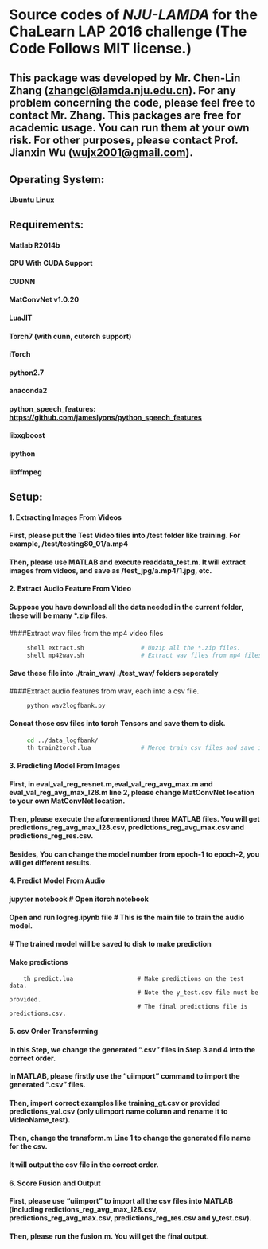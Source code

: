# Source codes of _NJU-LAMDA_ for the ChaLearn LAP 2016 challenge (The Code Follows MIT license.)

## This package was developed by Mr. Chen-Lin Zhang (zhangcl@lamda.nju.edu.cn). For any problem concerning the code, please feel free to contact Mr. Zhang. This packages are free for academic usage. You can run them at your own risk. For other purposes, please contact Prof. Jianxin Wu (wujx2001@gmail.com).


## Operating System:
####  Ubuntu Linux
## Requirements:
####  Matlab R2014b
####  GPU With CUDA Support
####  CUDNN
####  MatConvNet v1.0.20
####  LuaJIT
####  Torch7 (with cunn, cutorch support)
####  iTorch
####  python2.7
####  anaconda2
####  python_speech_features: https://github.com/jameslyons/python_speech_features
####  libxgboost
####  ipython
####  libffmpeg

## Setup:

#### 1. Extracting Images From Videos

####   First, please put the Test Video files into /test folder like training. For example, /test/testing80_01/a.mp4

####   Then, please use MATLAB and execute readdata_test.m. It will extract images from videos, and save as /test_jpg/a.mp4/1.jpg, etc.

#### 2. Extract Audio Feature From Video
####   Suppose you have download all the data needed in the current folder, these will be many *.zip files.

####Extract wav files from the mp4 video files
```bash
     shell extract.sh                # Unzip all the *.zip files.
     shell mp42wav.sh                # Extract wav files from mp4 files in the current directory.
```
####   Save these file into ./train_wav/ ./test_wav/ folders seperately

####Extract audio features from wav, each into a csv file.
```python
     python wav2logfbank.py
```
####   Concat those csv files into torch Tensors and save them to disk.
```bash
     cd ../data_logfbank/  
     th train2torch.lua              # Merge train csv files and save into disk.
```	 
#### 3. Predicting Model From Images

####   First, in eval_val_reg_resnet.m,eval_val_reg_avg_max.m and eval_val_reg_avg_max_l28.m line 2, please change MatConvNet location to your own MatConvNet location.

####   Then, please execute the aforementioned three MATLAB files. You will get predictions_reg_avg_max_l28.csv, predictions_reg_avg_max.csv and predictions_reg_res.csv.
   
####   Besides, You can change the model number from epoch-1 to epoch-2, you will get different results.
#### 4. Predict Model From Audio
####   jupyter notebook  # Open itorch notebook
   
####   Open and run logreg.ipynb file   # This is the main file to train the audio model.
####                                    # The trained model will be saved to disk to make prediction
									
####   Make predictions
```torch
    th predict.lua                  # Make predictions on the test data. 
                                    # Note the y_test.csv file must be provided.
                                    # The final predictions file is predictions.csv.
```									
#### 5. csv Order Transforming
####   In this Step, we change the generated “.csv” files in Step 3 and 4 into the correct order.

####   In MATLAB, please firstly use the “uiimport” command to import the generated “.csv” files.

####   Then, import correct examples like training_gt.csv or provided predictions_val.csv (only uiimport name column and rename it to VideoName_test).

####   Then, change the transform.m Line 1 to change the generated file name for the csv.

####   It will output the csv file in the correct order.

#### 6. Score Fusion and Output 
####   First, please use “uiimport” to import all the csv files into MATLAB (including redictions_reg_avg_max_l28.csv, predictions_reg_avg_max.csv, predictions_reg_res.csv and y_test.csv).

####   Then, please run the fusion.m. You will get the final output.
